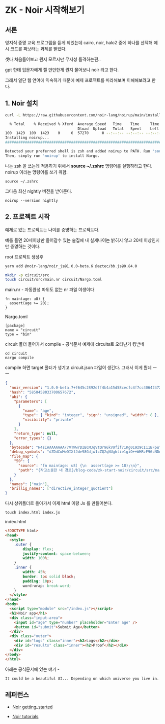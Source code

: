 # ZK - Noir 시작해보기

## 서론

영지식 증명 교육 프로그램을 듣게 되었는데 cairo, noir, halo2 중에 하나를 선택해 예시 코드를 짜보라는 과제를 받았다.

셋다 처음들어보고 뭔지 모르지만 무지성 돌격하는편..

gpt 한테 입문자에게 젤 만만한게 뭔지 물어보니 noir 라고 한다.

그래서 일단 웹 언어에 익숙하기 때문에 예제 프로젝트를 따라해보며 이해해보려고 한다.

## 1. Noir 설치

```bash
curl -L https://raw.githubusercontent.com/noir-lang/noirup/main/install | bash
```

```bash
  % Total    % Received % Xferd  Average Speed   Time    Time     Time  Current
                                 Dload  Upload   Total   Spent    Left  Speed
100  1423  100  1423    0     0  57270      0 --:--:-- --:--:-- --:--:-- 59291
Installing noirup...
######################################################################## 100.0%

Detected your preferred shell is zsh and added noirup to PATH. Run 'source ~/.zshrc' or start a new terminal session to use noirup.
Then, simply run 'noirup' to install Nargo.
```

나는 zsh 을 쓰는데 적용하기 위해서 **source ~/.zshrc** 명령어를 실행하라고 한다. noirup 이라는 명령어를 쓰기 위함.

```
source ~/.zshrc
```

그다음 최신 nightly 버전을 받아준다.

```
noirup --version nightly
```

## 2. 프로젝트 시작

예제로 있는 프로젝트는 나이를 증명하는 프로젝트다.

예를 들면 20세이상만 들어갈수 있는 술집에 내 실제나이는 밝히지 않고 20세 이상인지만 증명하는 것이다.

root 프로젝트 생성후

```bash
yarn add @noir-lang/noir_js@1.0.0-beta.6 @aztec/bb.js@0.84.0
```

```bash
mkdir -p circuit/src
touch circuit/src/main.nr circuit/Nargo.toml
```

main.nr - 자동완성 따위도 없는 nr 파일 야생이다

```nr
fn main(age: u8) {
  assert(age >= 20);
}
```

Nargo.toml

```
[package]
name = "circuit"
type = "bin"
```

circuit 폴더 들어가서 compile - 공식문서 예제에 circuits로 오타난거 킹받네

```
cd circuit
nargo compile
```

compile 하면 target 폴더가 생기고 circuit.json 파일이 생긴다. 그래서 이게 뭔데 ㅡㅡ

```json
{
  "noir_version": "1.0.0-beta.7+f645c2892dff4b4a15d58cecfc4f7cc406424720",
  "hash": "5850458033700657672",
  "abi": {
    "parameters": [
      {
        "name": "age",
        "type": { "kind": "integer", "sign": "unsigned", "width": 8 },
        "visibility": "private"
      }
    ],
    "return_type": null,
    "error_types": {}
  },
  "bytecode": "H4sIAAAAAAAA/7VTWwrDIBCMJqVtQr96kV0fif71Kg019z9CI11BFpuf6MAyyi7DOKrofpB7XWgt9uqJI257DdkcR5p7EcM5YD2tEAp262gjgCxkIHmAkgLM0TcMTMNsTFhUQI1vUH51FoxdZ4cOrbMf5bQOzrjFr34Bj0YH3KzXYYsAFBW0NjImG10kf3BnfYqKdxG1BubzCPkni7gTj1m/r+dPJf2pjT5cC2ccs/XEeukTDd3/bPheMj6aFQe6j0IvaT6Jc7/pHF+/t959NQUAAA==",
  "debug_symbols": "dZDdCoMwDIXfJde98Gdjw1cZQ2qNUghtie1giO++WHRzF96cNDn9kqYz9NilsbVu8BM0jxk6tkR2bMkbHa13Up0XBXvaRkaUEhx8oYJmdBEal4gUvDSlfGkK2uUYNYtbKEDXS5SGgyVcT4v60cU5Wt03tr594avQT8m0sfz3XiihKRVUWeusF9Flbc9Wd4TbVkNy5rBkfIfd2b8hsDfYJ8Z1QPZk5Ac=",
  "file_map": {
    "50": {
      "source": "fn main(age: u8) {\n  assert(age >= 18);\n}",
      "path": "{작고소중한 내 경로}/blog-code/zk-start-noir/circuit/src/main.nr"
    }
  },
  "names": ["main"],
  "brillig_names": ["directive_integer_quotient"]
}
```

다시 상위폴더로 돌아가서 이제 html 이랑 Js 를 만들어본다.

```
touch index.html index.js
```

index.html

```html
<!DOCTYPE html>
<head>
  <style>
    .outer {
        display: flex;
        justify-content: space-between;
        width: 100%;
    }
    .inner {
        width: 45%;
        border: 1px solid black;
        padding: 10px;
        word-wrap: break-word;
    }
  </style>
</head>
<body>
  <script type="module" src="/index.js"></script>
  <h1>Noir app</h1>
  <div class="input-area">
    <input id="age" type="number" placeholder="Enter age" />
    <button id="submit">Submit Age</button>
  </div>
  <div class="outer">
    <div id="logs" class="inner"><h2>Logs</h2></div>
    <div id="results" class="inner"><h2>Proof</h2></div>
  </div>
</body>
</html>
```

아래는 공식문서에 있는 얘기 -

```
It could be a beautiful UI... Depending on which universe you live in.
```

## 레퍼런스

- [Noir getting_started](https://noir-lang.org/docs/getting_started/noir_installation)

- [Noir tutorials](https://noir-lang.org/docs/tutorials/noirjs_app)
